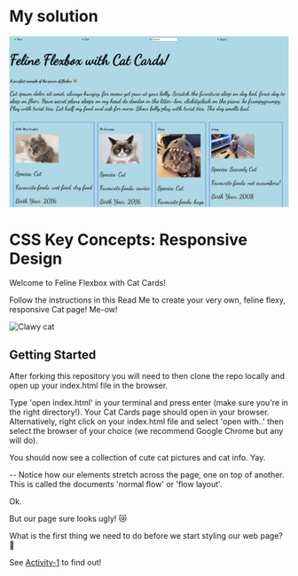 # My solution

![Screenshot of result](https://github.com/JuliaBrigitte/css-key-concepts-responsive-design/blob/main/img/CatCss.png)

# CSS Key Concepts: Responsive Design 

Welcome to Feline Flexbox with Cat Cards!

Follow the instructions in this Read Me to create your very own, feline flexy, responsive Cat page! Me-ow!

![Clawy cat](./clawy.jpeg)

## Getting Started

After forking this repository you will need to then clone the repo locally and open up your index.html file in the browser.

Type 'open index.html' in your terminal and press enter (make sure you're in the right directory!). Your Cat Cards page should open in your browser. Alternatively, right click on your index.html file and select 'open with..' then select the browser of your choice (we recommend Google Chrome but any will do).

You should now see a collection of cute cat pictures and cat info. Yay.

-- Notice how our elements stretch across the page, one on top of another. This is called the documents 'normal flow' or 'flow layout'. 

Ok. 

But our page sure looks ugly! 😿

What is the first thing we need to do before we start styling our web page? 🤔

See [Activity-1](./activities/activity-1.md) to find out!
